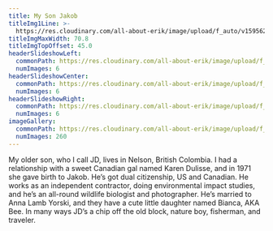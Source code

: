 ```yaml
---
title: My Son Jakob
titleImg1Line: >-
  https://res.cloudinary.com/all-about-erik/image/upload/f_auto/v1595627785/Archives/20.%20My%20Son%20Jakob/my-son-jakob.png
titleImgMaxWidth: 70.8
titleImgTopOffset: 45.0
headerSlideshowLeft:
  commonPath: https://res.cloudinary.com/all-about-erik/image/upload/f_auto/v1595627797/Archives/20.%20My%20Son%20Jakob/header-slideshows/1.%20left/my-son-jakob_slideshow-left_
  numImages: 6
headerSlideshowCenter:
  commonPath: https://res.cloudinary.com/all-about-erik/image/upload/f_auto/v1595627799/Archives/20.%20My%20Son%20Jakob/header-slideshows/2.%20center/my-son-jakob_slideshow-center_
  numImages: 6
headerSlideshowRight:
  commonPath: https://res.cloudinary.com/all-about-erik/image/upload/f_auto/v1595627801/Archives/20.%20My%20Son%20Jakob/header-slideshows/3.%20right/my-son-jakob_slideshow-right_
  numImages: 6
imageGallery:
  commonPath: https://res.cloudinary.com/all-about-erik/image/upload/f_auto/Archives/20.%20My%20Son%20Jakob/gallery/my-son-jakob_gallery-img_
  numImages: 260
---
```

My older son, who I call JD, lives in Nelson, British Colombia. I had a relationship with a sweet Canadian gal named Karen Dulisse, and in 1971 she gave birth to Jakob. He’s got dual citizenship, US and Canadian. He works as an independent contractor, doing environmental impact studies, and he’s an all-round wildlife biologist and photographer. He’s married to Anna Lamb Yorski, and they have a cute little daughter named Bianca, AKA Bee. In many ways JD’s a chip off the old block, nature boy, fisherman, and traveler.